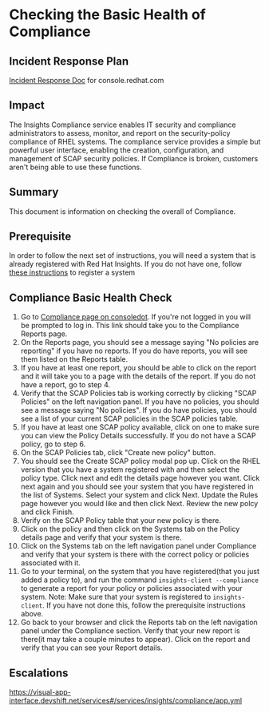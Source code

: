 # Checking the Basic Health of Compliance

## Incident Response Plan
 [Incident Response Doc](https://docs.google.com/document/d/1AyEQnL4B11w7zXwum8Boty2IipMIxoFw1ri1UZB6xJE) for console.redhat.com

## Impact
The Insights Compliance service enables IT security and compliance administrators to assess, monitor, and report on the security-policy compliance of RHEL systems. The compliance service provides a simple but powerful user interface, enabling the creation, configuration, and management of SCAP security policies. If Compliance is broken, customers aren't being able to use these functions.

## Summary
This document is information on checking the overall of Compliance. 

## Prerequisite
In order to follow the next set of instructions, you will need a system that is already registered with Red Hat Insights. If you do not have one, follow [these instructions](https://console.redhat.com/insights/registration?extIdCarryOver=true&sc_cid=701f2000001Css5AAC) to register a system

## Compliance Basic Health Check

1. Go to [Compliance page on consoledot](https://console.redhat.com/insights/compliance). If you're not logged in you will be prompted to log in. This link should take you to the Compliance Reports page. 
2. On the Reports page, you should see a message saying "No policies are reporting" if you have no reports. If you do have reports, you will see them listed on the Reports table. 
3. If you have at least one report, you should be able to click on the report and it will take you to a page with the details of the report. If you do not have a report, go to step 4. 
4. Verify that the SCAP Policies tab is working correctly by clicking "SCAP Policies" on the left navigation panel. If you have no policies, you should see a message saying "No policies". If you do have policies, you should see a list of your current SCAP policies in the SCAP policies table.
5. If you have at least one SCAP policy available, click on one to make sure you can view the Policy Details successfully. If you do not have a SCAP policy, go to step 6. 
6. On the SCAP Policies tab, click "Create new policy" button.
7. You should see the Create SCAP policy modal pop up. Click on the RHEL version that you have a system registered with and then select the policy type. Click next and edit the details page however you want. Click next again and you should see your system that you have registered in the list of Systems. Select your system and click Next. Update the Rules page however you would like and then click Next. Review the new polcy and click Finish.
8. Verify on the SCAP Policy table that your new policy is there.
9. Click on the policy and then click on the Systems tab on the Policy details page and verify that your system is there.
10. Click on the Systems tab on the left navigation panel under Compliance and verify that your system is there with the correct policy or policies associated with it. 
11. Go to your terminal, on the system that you have registered(that you just added a policy to), and run the command `insights-client --compliance` to generate a report for your policy or policies associated with your system. Note: Make sure that your system is registered to `insights-client`. If you have not done this, follow the prerequisite instructions above.
12. Go back to your browser and click the Reports tab on the left navigation panel under the Compliance section. Verify that your new report is there(it may take a couple minutes to appear). Click on the report and verify that you can see your Report details. 


## Escalations
https://visual-app-interface.devshift.net/services#/services/insights/compliance/app.yml
